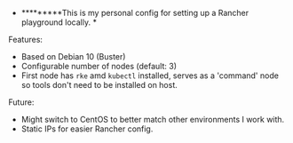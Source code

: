 * *********This is my personal config for setting up a Rancher playground locally. *

Features:

- Based on Debian 10 (Buster)
- Configurable number of nodes (default: 3)
- First node has `rke` amd `kubectl` installed, serves as a 'command' node so tools don't need to be installed on host.

Future:

- Might switch to CentOS to better match other environments I work with.
- Static IPs for easier Rancher config.

